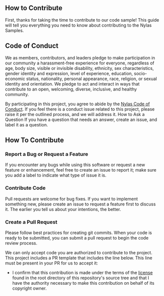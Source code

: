 ## How to Contribute

First, thanks for taking the time to contribute to our code sample! This guide will tell you everything you need to know about contributing to the Nylas Samples.

## Code of Conduct

We as members, contributors, and leaders pledge to make participation in our community a harassment-free experience for everyone, regardless of age, body size, visible or invisible disability, ethnicity, sex characteristics, gender identity and expression, level of experience, education, socio-economic status, nationality, personal appearance, race, religion, or sexual identity and orientation.
We pledge to act and interact in ways that contribute to an open, welcoming, diverse, inclusive, and healthy community.

By participating in this project, you agree to abide by the [Nylas Code of Conduct](CODE_OF_CONDUCT.md). If you feel there is a conduct issue related to this project, please raise it per the outlined process, and we will address it.
How to Ask a Question
If you have a question that needs an answer, create an issue, and label it as a question.

## How To Contribute

### Report a Bug or Request a Feature

If you encounter any bugs while using this software or request a new feature or enhancement, feel free to create an issue to report it; make sure you add a label to indicate what type of issue it is.

### Contribute Code

Pull requests are welcome for bug fixes. If you want to implement something new, please create an issue to request a feature first to discuss it. The earlier you tell us about your intentions, the better.

### Create a Pull Request

Please follow best practices for creating git commits. When your code is ready to be submitted, you can submit a pull request to begin the code review process.

We can only accept code you are authorized to contribute to the project. This project includes a PR template that includes the line below. This line must be present in your PR for us to accept it:

- I confirm that this contribution is made under the terms of the [license](LICENSE) found in the root directory of this repository's source tree and that I have the authority necessary to make this contribution on behalf of its copyright owner.